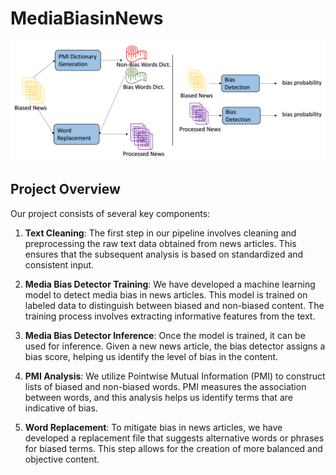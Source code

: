 # MediaBiasinNews


![Media Bias](img/pipeline.png)

## Project Overview

Our project consists of several key components:

1. **Text Cleaning**: The first step in our pipeline involves cleaning and preprocessing the raw text data obtained from news articles. This ensures that the subsequent analysis is based on standardized and consistent input.

2. **Media Bias Detector Training**: We have developed a machine learning model to detect media bias in news articles. This model is trained on labeled data to distinguish between biased and non-biased content. The training process involves extracting informative features from the text.

3. **Media Bias Detector Inference**: Once the model is trained, it can be used for inference. Given a new news article, the bias detector assigns a bias score, helping us identify the level of bias in the content.

4. **PMI Analysis**: We utilize Pointwise Mutual Information (PMI) to construct lists of biased and non-biased words. PMI measures the association between words, and this analysis helps us identify terms that are indicative of bias.

5. **Word Replacement**: To mitigate bias in news articles, we have developed a replacement file that suggests alternative words or phrases for biased terms. This step allows for the creation of more balanced and objective content.

